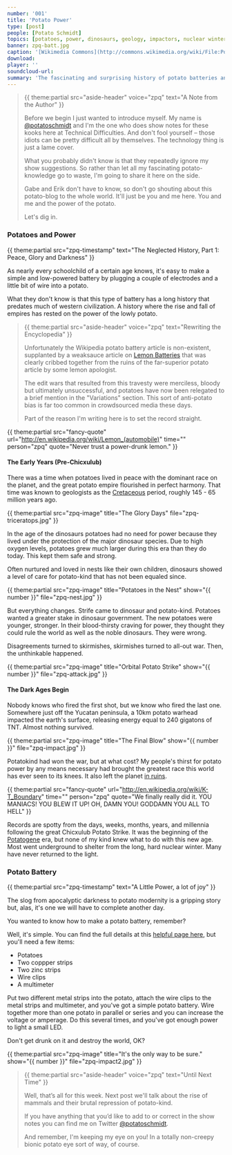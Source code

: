 ```yaml
---
number: '001'
title: 'Potato Power'
type: [post]
people: [Potato Schmidt]
topics: [potatoes, power, dinosaurs, geology, impactors, nuclear winter, batteries]
banner: zpq-batt.jpg
caption: '[Wikimedia Commons](http://commons.wikimedia.org/wiki/File:Potato-Battery-5495.jpg)'
download: 
player: ''
soundcloud-url:
summary: 'The fascinating and surprising history of potato batteries and other potato power generating schemes. Potato Schmidt shows you how to create your own potato battery and explains how the thirst for potato power destroyed a great potato empire and almost the entire world.'
---
```


> {{ theme:partial src="aside-header" voice="zpq" text="A Note from the Author" }}
> 
> Before we begin I just wanted to introduce myself. My name is [@potatoschmidt](http://twitter.com/potatoschmidt) and I'm the one who does show notes for these kooks here at Technical Difficulties. And don't fool yourself &ndash; those idiots can be pretty difficult all by themselves. The technology thing is just a lame cover.
>
> What you probably didn't know is that they repeatedly ignore my show suggestions. So rather than let all my fascinating potato-knowledge go to waste, I'm going to share it here on the side.
>
> Gabe and Erik don't have to know, so don't go shouting about this potato-blog to the whole world. It'll just be you and me here. You and me and the power of the potato. 
> 
> Let's dig in.

### Potatoes and Power

{{ theme:partial src="zpq-timestamp" text="The Neglected History, Part 1: Peace, Glory and Darkness" }}

As nearly every schoolchild of a certain age knows, it's easy to make a simple and low-powered battery by plugging a couple of electrodes and a little bit of wire into a potato. 

What they don't know is that this type of battery has a long history that predates much of western civilization. A history where the rise and fall of  empires has rested on the power of the lowly potato.

> {{ theme:partial src="aside-header" voice="zpq" text="Rewriting the Encyclopedia" }}
>
> Unfortunately the Wikipedia potato battery article is non-existent, supplanted by a weaksauce article on [Lemon Batteries](http://en.wikipedia.org/wiki/Lemon_battery) that was clearly cribbed together from the ruins of the far-superior potato article by some lemon apologist.
>
> The edit wars that resulted from this travesty were merciless, bloody but ultimately unsuccessful, and potatoes have now been relegated to a brief mention in the "Variations" section. This sort of anti-potato bias is far too common in crowdsourced media these days.
>
> Part of the reason I'm writing here is to set the record straight.

{{ theme:partial src="fancy-quote" url="http://en.wikipedia.org/wiki/Lemon_(automobile)" time="" person="zpq" quote="Never trust a power-drunk lemon." }}

#### The Early Years (Pre-Chicxulub)

There was a time when potatoes lived in peace with the dominant race on the planet, and the great potato empire flourished in perfect harmony. That time was known to geologists as the [Cretaceous](http://en.wikipedia.org/wiki/Cretaceous) period, roughly 145 - 65 million years ago.

{{ theme:partial src="zpq-image" title="The Glory Days" file="zpq-triceratops.jpg" }}

In the age of the dinosaurs potatoes had no need for power because they lived under the protection of the major dinosaur species. Due to high oxygen levels, potatoes grew much larger during this era than they do today. This kept them safe and strong.

Often nurtured and loved in nests like their own children, dinosaurs showed a level of care for potato-kind that has not been equaled since.

{{ theme:partial src="zpq-image" title="Potatoes in the Nest" show="{{ number }}" file="zpq-nest.jpg" }}

But everything changes. Strife came to dinosaur and potato-kind. Potatoes wanted a greater stake in dinosaur government. The new potatoes were younger, stronger. In their blood-thirsty craving for power, they thought they could rule the world as well as the noble dinosaurs. They were wrong.

Disagreements turned to skirmishes, skirmishes turned to all-out war. Then, the unthinkable happened.

{{ theme:partial src="zpq-image" title="Orbital Potato Strike" show="{{ number }}" file="zpq-attack.jpg" }}

#### The Dark Ages Begin

Nobody knows who fired the first shot, but we know who fired the last one. Somewhere just off the Yucatan peninsula, a 10km potato warhead impacted the earth's surface, releasing energy equal to 240 gigatons of TNT. Almost nothing survived.

{{ theme:partial src="zpq-image" title="The Final Blow" show="{{ number }}" file="zpq-impact.jpg" }}

Potatokind had won the war, but at what cost? My people's thirst for potato power by any means necessary had brought the greatest race this world has ever seen to its knees. It also left the planet [in ruins](http://en.wikipedia.org/wiki/Cretaceous%E2%80%93Paleogene_extinction_event).

{{ theme:partial src="fancy-quote" url="http://en.wikipedia.org/wiki/K-T_Boundary" time="" person="zpq" quote="We finally really did it. YOU MANIACS! YOU BLEW IT UP! OH, DAMN YOU! GODDAMN YOU ALL TO HELL" }}

Records are spotty from the days, weeks, months, years, and millennia following the great Chicxulub Potato Strike. It was the beginning of the [Potatogene](http://en.wikipedia.org/wiki/Paleogene) era, but none of my kind knew what to do with this new age. Most went underground to shelter from the long, hard nuclear winter. Many have never returned to the light.

### Potato Battery

{{ theme:partial src="zpq-timestamp" text="A Little Power, a lot of joy" }}

The slog from apocalyptic darkness to potato modernity is a gripping story but, alas, it's one we will have to complete another day. 

You wanted to know how to make a potato battery, remember?

Well, it's simple. You can find the full details at this [helpful page here](http://cosmology.berkeley.edu/Education/DEMOS/Potato_Power/Potato_Teacher.html), but you'll need a few items:

* Potatoes
* Two coppper strips
* Two zinc strips
* Wire clips
* A multimeter

Put two different metal strips into the potato, attach the wire clips to the metal strips and multimeter, and you've got a simple potato battery. Wire together more than one potato in parallel or series and you can increase the voltage or amperage. Do this several times, and you've got enough power to light a small LED.

Don't get drunk on it and destroy the world, OK?

{{ theme:partial src="zpq-image" title="It's the only way to be sure." show="{{ number }}" file="zpq-impact2.jpg" }}

> {{ theme:partial src="aside-header" voice="zpq" text="Until Next Time" }}
> 
> Well, that’s all for this week. Next post we'll talk about the rise of mammals and their brutal repression of potato-kind. 
>
> If you have anything that you’d like to add to or correct in the show notes you can find me on Twitter [@potatoschmidt](http://twitter.com/potatoschmidt). 
>
> And remember, I'm keeping my eye on you! In a totally non-creepy bionic potato eye sort of way, of course.

